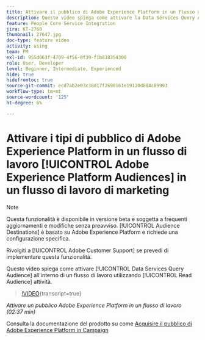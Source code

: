 ```yaml
---
title: Attivare il pubblico di Adobe Experience Platform in un flusso di lavoro
description: Questo video spiega come attivare la Data Services Query Audience all’interno di un flusso di lavoro utilizzando l’attività "Read audience" (Leggi pubblico).
feature: People Core Service Integration
jira: KT-2760
thumbnail: 27647.jpg
doc-type: feature video
activity: using
team: PM
exl-id: 955d063f-4709-4f56-8f39-f1b838354300
role: User, Developer
level: Beginner, Intermediate, Experienced
hide: true
hidefromtoc: true
source-git-commit: ecd7ab2e03c38d17f2690161e19120d884c89993
workflow-type: tm+mt
source-wordcount: '125'
ht-degree: 6%

---
```


# Attivare i tipi di pubblico di Adobe Experience Platform in un flusso di lavoro [!UICONTROL Adobe Experience Platform Audiences] in un flusso di lavoro di marketing

>[!NOTE]
>
>Questa funzionalità è disponibile in versione beta e soggetta a frequenti aggiornamenti e modifiche senza preavviso. [!UICONTROL Audience Destinations] è basato su Adobe Experience Platform e richiede una configurazione specifica.
>
>Rivolgiti a [!UICONTROL Adobe Customer Support] se prevedi di implementare questa funzionalità.

Questo video spiega come attivare [!UICONTROL Data Services Query Audience] all&#39;interno di un flusso di lavoro utilizzando [!UICONTROL Read Audience] attività.

>[!VIDEO](https://video.tv.adobe.com/v/27647?learn=on){transcript=true}

*Attivare un pubblico Adobe Experience Platform in un flusso di lavoro (02:37 min)*

Consulta la documentazione del prodotto su come [Acquisire il pubblico di Adobe Experience Platform in Campaign](https://experienceleague.adobe.com/docs/campaign-standard/using/integrating-with-adobe-cloud/adobe-experience-platform/aep-sources-destinations/ingest-aep-data.html)
